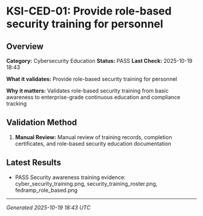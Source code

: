 # KSI-CED-01: Provide role-based security training for personnel

## Overview

**Category:** Cybersecurity Education
**Status:** PASS
**Last Check:** 2025-10-19 18:43

**What it validates:** Provide role-based security training for personnel

**Why it matters:** Validates role-based security training from basic awareness to enterprise-grade continuous education and compliance tracking

## Validation Method

1. **Manual Review:** Manual review of training records, completion certificates, and role-based security education documentation

## Latest Results

- PASS Security awareness training evidence: cyber_security_training.png, security_training_roster.png, fedramp_role_based.png

---
*Generated 2025-10-19 18:43 UTC*